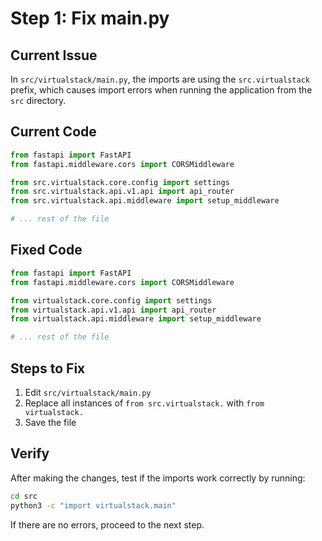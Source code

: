 # Step 1: Fix main.py

## Current Issue

In `src/virtualstack/main.py`, the imports are using the `src.virtualstack` prefix, which causes import errors when running the application from the `src` directory.

## Current Code

```python
from fastapi import FastAPI
from fastapi.middleware.cors import CORSMiddleware

from src.virtualstack.core.config import settings
from src.virtualstack.api.v1.api import api_router
from src.virtualstack.api.middleware import setup_middleware

# ... rest of the file
```

## Fixed Code

```python
from fastapi import FastAPI
from fastapi.middleware.cors import CORSMiddleware

from virtualstack.core.config import settings
from virtualstack.api.v1.api import api_router
from virtualstack.api.middleware import setup_middleware

# ... rest of the file
```

## Steps to Fix

1. Edit `src/virtualstack/main.py`
2. Replace all instances of `from src.virtualstack.` with `from virtualstack.`
3. Save the file

## Verify

After making the changes, test if the imports work correctly by running:

```bash
cd src
python3 -c "import virtualstack.main"
```

If there are no errors, proceed to the next step. 